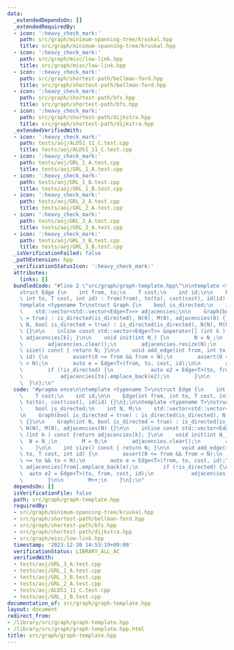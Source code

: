 ```yaml
---
data:
  _extendedDependsOn: []
  _extendedRequiredBy:
  - icon: ':heavy_check_mark:'
    path: src/graph/minimum-spanning-tree/kruskal.hpp
    title: src/graph/minimum-spanning-tree/kruskal.hpp
  - icon: ':heavy_check_mark:'
    path: src/graph/misc/low-link.hpp
    title: src/graph/misc/low-link.hpp
  - icon: ':heavy_check_mark:'
    path: src/graph/shortest-path/bellman-ford.hpp
    title: src/graph/shortest-path/bellman-ford.hpp
  - icon: ':heavy_check_mark:'
    path: src/graph/shortest-path/bfs.hpp
    title: src/graph/shortest-path/bfs.hpp
  - icon: ':heavy_check_mark:'
    path: src/graph/shortest-path/dijkstra.hpp
    title: src/graph/shortest-path/dijkstra.hpp
  _extendedVerifiedWith:
  - icon: ':heavy_check_mark:'
    path: tests/aoj/ALDS1_11_C.test.cpp
    title: tests/aoj/ALDS1_11_C.test.cpp
  - icon: ':heavy_check_mark:'
    path: tests/aoj/GRL_1_A.test.cpp
    title: tests/aoj/GRL_1_A.test.cpp
  - icon: ':heavy_check_mark:'
    path: tests/aoj/GRL_1_B.test.cpp
    title: tests/aoj/GRL_1_B.test.cpp
  - icon: ':heavy_check_mark:'
    path: tests/aoj/GRL_2_A.test.cpp
    title: tests/aoj/GRL_2_A.test.cpp
  - icon: ':heavy_check_mark:'
    path: tests/aoj/GRL_3_A.test.cpp
    title: tests/aoj/GRL_3_A.test.cpp
  - icon: ':heavy_check_mark:'
    path: tests/aoj/GRL_3_B.test.cpp
    title: tests/aoj/GRL_3_B.test.cpp
  _isVerificationFailed: false
  _pathExtension: hpp
  _verificationStatusIcon: ':heavy_check_mark:'
  attributes:
    links: []
  bundledCode: "#line 2 \"src/graph/graph-template.hpp\"\n\ntemplate <typename T>\n\
    struct Edge {\n    int from, to;\n    T cost;\n    int id;\n\n    Edge(int from,\
    \ int to, T cost, int id) : from(from), to(to), cost(cost), id(id) {}\n};\n\n\
    template <typename T>\nstruct Graph {\n    bool is_directed;\n    int N, M;\n\
    \    std::vector<std::vector<Edge<T>>> adjacencies;\n\n    Graph(bool is_directed\
    \ = true) : is_directed(is_directed), N(0), M(0), adjacencies(0) {}\n\n    Graph(int\
    \ N, bool is_directed = true) : is_directed(is_directed), N(N), M(0), adjacencies(N)\
    \ {}\n\n    inline const std::vector<Edge<T>> &operator[] (int k ) const {return\
    \ adjacencies[k]; }\n\n    void init(int N_) {\n        N = N_;\n        M = 0;\n\
    \        adjacencies.clear();\n        adjacencies.resize(N);\n    }\n\n    int\
    \ size() const { return N; }\n\n    void add_edge(int from, int to, T cost, int\
    \ id) {\n        assert(0 <= from && from < N);\n        assert(0 <= to && to\
    \ < N);\n        auto e = Edge<T>(from, to, cost, id);\n\n        adjacencies[from].emplace_back(e);\n\
    \        if (!is_directed) {\n            auto e2 = Edge<T>(to, from, cost, id);\n\
    \            adjacencies[to].emplace_back(e2);\n        }\n\n        M++;\n  \
    \  }\n};\n"
  code: "#pragma once\n\ntemplate <typename T>\nstruct Edge {\n    int from, to;\n\
    \    T cost;\n    int id;\n\n    Edge(int from, int to, T cost, int id) : from(from),\
    \ to(to), cost(cost), id(id) {}\n};\n\ntemplate <typename T>\nstruct Graph {\n\
    \    bool is_directed;\n    int N, M;\n    std::vector<std::vector<Edge<T>>> adjacencies;\n\
    \n    Graph(bool is_directed = true) : is_directed(is_directed), N(0), M(0), adjacencies(0)\
    \ {}\n\n    Graph(int N, bool is_directed = true) : is_directed(is_directed),\
    \ N(N), M(0), adjacencies(N) {}\n\n    inline const std::vector<Edge<T>> &operator[]\
    \ (int k ) const {return adjacencies[k]; }\n\n    void init(int N_) {\n      \
    \  N = N_;\n        M = 0;\n        adjacencies.clear();\n        adjacencies.resize(N);\n\
    \    }\n\n    int size() const { return N; }\n\n    void add_edge(int from, int\
    \ to, T cost, int id) {\n        assert(0 <= from && from < N);\n        assert(0\
    \ <= to && to < N);\n        auto e = Edge<T>(from, to, cost, id);\n\n       \
    \ adjacencies[from].emplace_back(e);\n        if (!is_directed) {\n          \
    \  auto e2 = Edge<T>(to, from, cost, id);\n            adjacencies[to].emplace_back(e2);\n\
    \        }\n\n        M++;\n    }\n};\n"
  dependsOn: []
  isVerificationFile: false
  path: src/graph/graph-template.hpp
  requiredBy:
  - src/graph/minimum-spanning-tree/kruskal.hpp
  - src/graph/shortest-path/bellman-ford.hpp
  - src/graph/shortest-path/bfs.hpp
  - src/graph/shortest-path/dijkstra.hpp
  - src/graph/misc/low-link.hpp
  timestamp: '2023-12-30 14:53:19+09:00'
  verificationStatus: LIBRARY_ALL_AC
  verifiedWith:
  - tests/aoj/GRL_3_A.test.cpp
  - tests/aoj/GRL_1_A.test.cpp
  - tests/aoj/GRL_3_B.test.cpp
  - tests/aoj/GRL_2_A.test.cpp
  - tests/aoj/ALDS1_11_C.test.cpp
  - tests/aoj/GRL_1_B.test.cpp
documentation_of: src/graph/graph-template.hpp
layout: document
redirect_from:
- /library/src/graph/graph-template.hpp
- /library/src/graph/graph-template.hpp.html
title: src/graph/graph-template.hpp
---
```

